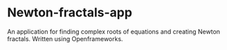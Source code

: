 # Newton-fractals-app
An application for finding complex roots of equations and creating Newton fractals. Written using Openframeworks.

